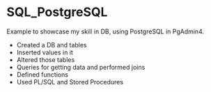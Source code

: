 # SQL_PostgreSQL
Example to showcase my skill in DB, using PostgreSQL in PgAdmin4.
+ Created a DB and tables
+ Inserted values in it
+ Altered those tables
+ Queries for getting data and performed joins
+ Defined functions
+ Used PL/SQL and Stored Procedures

